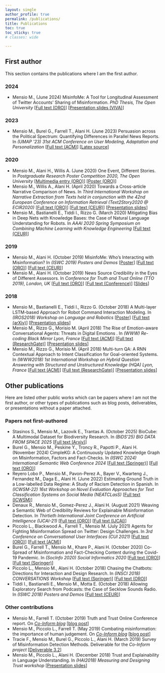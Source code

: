 ```yaml
---
layout: single
author_profile: true
permalink: /publications/
title: Publications
toc: true
toc_sticky: true
# classes: wide

---
```


## First author

This section contains the publications where I am the first author.

### 2024

- Mensio M., (June 2024) MisinfoMe: A Tool for Longitudinal Assessment of Twitter Accounts' Sharing of Misinformation. *PhD Thesis, The Open University* [[Full text (ORO)](https://oro.open.ac.uk/98145/)] [[Presentation slides (VIVA)](https://www.slideshare.net/slideshow/persuasion-across-the-political-spectrum-quantifying-differences-in-parallel-news-reports/269941090)]

### 2023

- Mensio M., Burel G., Farrell T., Alani H. (June 2023) Persuasion across the Political Spectrum: Quantifying Differences in Parallel News Reports. In *(UMAP '23) 31st ACM Conference on User Modeling, Adaptation and Personalization* [[Full text (ACM)](https://dl.acm.org/doi/abs/10.1145/3563359.3597396)] [[Latex source](https://github.com/MartinoMensio/phd-thesis)]

### 2020

- Mensio M., Alani H., Willis A. (June 2020) One Event, Different Stories. In *Postgraduate Research Poster Competition 2020, The Open University* [[Multimedia entry (ORO)](https://doi.org/10.21954/ou.rd.12676397.v1)] [[Poster (ORO)](http://oro.open.ac.uk/71340/)]
- Mensio M., Willis A., Alani H. (April 2020) Towards a Cross-article Narrative Comparison of News. In *Third International Workshop on Narrative Extraction from Texts held in conjunction with the 42nd European Conference on Information Retrieval (Text2Story2020 @ ECIR2020)* [[Full text (ORO)](http://oro.open.ac.uk/69887/)] [[Full text (CEUR)](http://ceur-ws.org/Vol-2593/paper11.pdf)] [[Presentation slides](https://www.slideshare.net/MartinoMensio/towards-a-crossarticle-narrative-comparison-of-news)]
- Mensio M., Bastianelli E., Tiddi I., Rizzo G. (March 2020) Mitigating Bias in Deep Nets with Knowledge Bases: the Case of Natural Language Understanding for Robots. In *AAAI 2020 Spring Symposium on Combining Machine Learning with Knowledge Engineering* [[Full text (CEUR)](http://ceur-ws.org/Vol-2600/paper20.pdf)]

### 2019

- Mensio M., Alani H. (October 2019) MisinfoMe: Who’s Interacting with Misinformation? In *(ISWC 2019) Posters and Demos* [[Poster](/assets/docs/2019_ISWC_poster.pdf)] [[Full text (ORO)](http://oro.open.ac.uk/66341/)] [[Full text (CEUR)](http://ceur-ws.org/Vol-2456/paper57.pdf)]
- Mensio M., Alani H. (October 2019) News Source Credibility in the Eyes of Different Assessors. In *Conference for Truth and Trust Online (TTO 2019), London, UK* [[Full text (ORO)](http://oro.open.ac.uk/62771/)] [[Full text (Conference)](https://doi.org/10.36370/tto.2019.3)] [[Slides](https://www.slideshare.net/MartinoMensio/news-source-credibility-in-the-eyes-of-different-assessors)]

### 2018

- Mensio M., Bastianelli E., Tiddi I., Rizzo G. (October 2018) A Multi-layer LSTM-based Approach for Robot Command Interaction Modeling. In *(IROS2018) Workshop on Language and Robotics* [[Poster](/assets/docs/2018_IROS_poster.pdf)] [[Full text (arXiv)](https://arxiv.org/abs/1811.05242)] [[Presentation slides](https://www.slideshare.net/MartinoMensio/a-multilayer-lstmbased-approach-for-robot-command-interaction-modeling)]
- Mensio M., Rizzo G., Morisio M. (April 2018) The Rise of Emotion-aware Conversational Agents: Threats in Digital Emotions . In *(WWW) Re-coding Black Mirror Lyon, France* [[Full text (ACM)](https://dl.acm.org/doi/10.1145/3184558.3191607)] [[Full text (ResearchGate)](https://www.researchgate.net/publication/324634203_The_Rise_of_Emotion-aware_Conversational_Agents_Threats_in_Digital_Emotions)] [[Presentation slides](https://www.slideshare.net/MartinoMensio/the-rise-of-emotionaware-conversational-agents-threats-in-digital-emotions)]
- Mensio M., Rizzo G., Morisio M. (April 2018) Multi-turn QA: A RNN Contextual Approach to Intent Classification for Goal-oriented Systems. In *(WWW2018) 1st International Workshop on Hybrid Question Answering with Structured and Unstructured Knowledge (HQA) Lyon, France* [[Full text (ACM)](https://dl.acm.org/doi/10.1145/3184558.3191539)] [[Full text (ResearchGate)](https://www.researchgate.net/publication/324629724_Multi-turn_QA_A_RNN_Contextual_Approach_to_Intent_Classification_for_Goal-oriented_Systems)] [[Presentation slides](https://www.slideshare.net/MartinoMensio/multiturn-qa-a-rnn-contextual-approach-to-intent-classification-for-goaloriented-systems)]

## Other publications

Here are listed other public works which can be papers where I am not the first author, or other types of publications such as blog posts, deliverables, or presentations without a paper attached.

### Papers not first-authored

- Stasinos S., Mensio M., Lazovik E., Trantas A. (October 2025) BioCube: A Multimodal Dataset for Biodiversity Research. In *(BiDS'25) BIG DATA FROM SPACE 2025* [[Full text (Arxiv)](https://arxiv.org/abs/2505.11568)]
- Burel G., Mensio M., Peskine Y., Troncy R., Papotti P., Alani H. (November 2024) CimpleKG: A Continuously Updated Knowledge Graph on Misinformation, Factors and Fact-Checks. In *(ISWC 2024) International Semantic Web Conference 2024* [[Full text (Springer)](https://link.springer.com/chapter/10.1007/978-3-031-77847-6_6)] [[Full text (ORO)](https://oro.open.ac.uk/101150/)]
- Reyero Lobo P., Mensio M., Pavon-Perez A., Bayer V., Kwarteng J., Fernandez M., Daga E., Alani H. (June 2022) Estimating Ground Truth in a Low-labelled Data Regime: A Study of Racism Detection in Spanish. In *(ICWSM-22) 16st Workshop on Novel Evaluation Approaches for Text Classification Systems on Social Media (NEATCLasS)* [[Full text (ICWSM)](https://doi.org/10.36190/2022.94)]
- Denaux R., Mensio M., Gomez-Perez J., Alani H. (August 2021) Weaving a Semantic Web of Credibility Reviews for Explainable Misinformation Detection. In *Thirtieth International Joint Conference on Artificial Intelligence (IJCAI-21)* [[Full text (ORO)](http://oro.open.ac.uk/78620/)] [[Full text (IJCAI)](https://www.ijcai.org/proceedings/2021/646)]
- Piccolo L., Blackwood A., Farrell T., Mensio M. (July 2021) Agents for Fighting Misinformation Spread on Twitter: Design Challenges. In *3rd Conference on Conversational User Interfaces (CUI 2021)* [[Full text (ORO)](http://oro.open.ac.uk/78241/)] [[Full text (ACM)](https://dl.acm.org/doi/abs/10.1145/3469595.3469628)]
- Burel G., Farrell T., Mensio M., Khare P., Alani H. (October 2020) Co-Spread of Misinformation and Fact-Checking Content during the Covid-19 Pandemic. In *(SocInfo 2020) Social Informatics 2020* [[Full text (ORO)](http://oro.open.ac.uk/71786/)] [[Full text (Springer)](https://link.springer.com/chapter/10.1007%2F978-3-030-60975-7_3)]
- Piccolo L., Mensio M., Alani H. (October 2018) Chasing the Chatbots: Directions for Interaction and Design Research. In *(INSCI 2018) CONVERSATIONS Workshop* [[Full text (Springer)](https://link.springer.com/chapter/10.1007/978-3-030-17705-8_14)] [[Full text (ORO)](http://oro.open.ac.uk/57382/)]
- Tiddi I., Bastianelli E., Mensio M., Motta E. (October 2018) Allowing Exploratory Search from Podcasts: the Case of Secklow Sounds Radio. In *(ISWC 2018) Posters and Demos* [[Full text (CEUR)](http://ceur-ws.org/Vol-2180/paper-71.pdf)]

### Other contributions

- Mensio M., Farrell T. (October 2019) Truth and Trust Online Conference report. On *[Co-Inform blog](https://coinform.eu/blog/)* [[blog post](https://coinform.eu/truth-and-trust-conference/)]
- Mensio M., Piccolo L., Farrell T. (May 2019) Combating misinformation: the importance of human judgement. On *[Co-Inform blog](https://coinform.eu/blog/)* [[blog post](https://coinform.eu/combating-misinformation-the-importance-of-human-judgement/)]
- Tracie F., Mensio M., Burel G., Piccolo L., Alani H. (March 2019) Survey of Misinformation Detection Methods. Deliverable for the *Co-Inform project* [[Deliverable 3.2](https://coinform.eu/wp-content/uploads/2019/05/D3.2-H2020-Co-Inform-Survey-of-Misinformation-Detection-Methods.pdf)]
- Mensio M., Piccolo L., Alani H. (December 2018) Trust and Explainability in Language Understanding. In *(HAI2018) Measuring and Designing Trust workshop* [[Presentation slides](https://www.slideshare.net/MartinoMensio/trust-and-explainability-in-language-understanding)]
